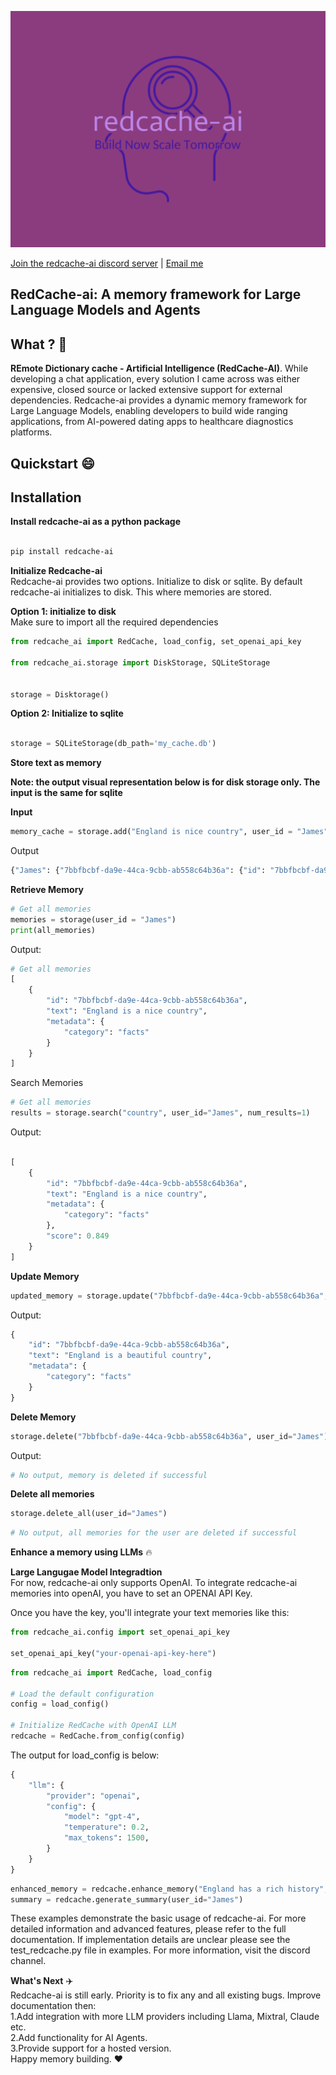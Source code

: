 ![Project Screenshot](./Images/redcache-ai.png)

[Join the redcache-ai discord server](https://discord.com/channels/1267256745613328487/1267256818439163934) | [Email me](mailto:elementkalunga3@gmail.com)


**RedCache-ai: A memory framework for Large Language Models and Agents**
---
**What ?** 🤖
---
**REmote Dictionary cache - Artificial Intelligence (RedCache-AI)**. While developing a chat application, every solution I came across was either expensive, closed source or lacked extensive support for external dependencies. Redcache-ai provides a dynamic memory framework for Large Language Models, enabling developers to build wide ranging applications, from AI-powered dating apps to healthcare diagnostics platforms. 
 

**Quickstart** 😄
---

**Installation** <br> 
---
**Install redcache-ai as a python package** 
```bash

pip install redcache-ai

```


**Initialize Redcache-ai** <br>
Redcache-ai provides two options. Initialize to disk or sqlite. By default redcache-ai initializes to disk. This where memories are stored. <br>

**Option 1: initialize to disk**<br>
Make sure to import all the required dependencies

```python
from redcache_ai import RedCache, load_config, set_openai_api_key

from redcache_ai.storage import DiskStorage, SQLiteStorage


storage = Disktorage()
```
**Option 2: Initialize to sqlite**
```python

storage = SQLiteStorage(db_path='my_cache.db')
```
**Store text as memory**<br>


**Note: the output visual representation below is for disk storage only. The input is the same for sqlite** 

**Input**
```python
memory_cache = storage.add("England is nice country", user_id = "James", metadata={"category": "facts"})
```
Output <br>


```python
{"James": {"7bbfbcbf-da9e-44ca-9cbb-ab558c64b36a": {"id": "7bbfbcbf-da9e-44ca-9cbb-ab558c64b36a", "text": "\"England is a nice country\"", "metadata": {"data": "\"England is a nice country\"", "category": "facts"}, "vector": [0.4472135954999579]}}}
```


**Retrieve Memory**
```python
# Get all memories
memories = storage(user_id = "James")
print(all_memories)

```

Output:
```python
# Get all memories
[
    {
        "id": "7bbfbcbf-da9e-44ca-9cbb-ab558c64b36a",
        "text": "England is a nice country",
        "metadata": {
            "category": "facts"
        }
    }
]


```

Search Memories
```python
# Get all memories
results = storage.search("country", user_id="James", num_results=1)
```
Output:

```python

[
    {
        "id": "7bbfbcbf-da9e-44ca-9cbb-ab558c64b36a",
        "text": "England is a nice country",
        "metadata": {
            "category": "facts"
        },
        "score": 0.849
    }
]
```

**Update Memory**
```Python
updated_memory = storage.update("7bbfbcbf-da9e-44ca-9cbb-ab558c64b36a", "England is a beautiful country", user_id="James") 
```
Output: 
```Python
{
    "id": "7bbfbcbf-da9e-44ca-9cbb-ab558c64b36a",
    "text": "England is a beautiful country",
    "metadata": {
        "category": "facts"
    }
}

```

**Delete Memory**
```python
storage.delete("7bbfbcbf-da9e-44ca-9cbb-ab558c64b36a", user_id="James")
```
Output:
```python
# No output, memory is deleted if successful

```



**Delete all memories**

```python
storage.delete_all(user_id="James")

```
```python
# No output, all memories for the user are deleted if successful 

```

**Enhance a memory using LLMs** 🔥 

**Large Langugae Model Integradtion**<br>
For now, redcache-ai only supports OpenAI. To integrate redcache-ai memories into openAI, you have to set an OPENAI API Key.

Once you have the key, you'll integrate your text memories like this:

```python
from redcache_ai.config import set_openai_api_key

set_openai_api_key("your-openai-api-key-here") 

``` 

```python
from redcache_ai import RedCache, load_config

# Load the default configuration
config = load_config()

# Initialize RedCache with OpenAI LLM
redcache = RedCache.from_config(config)
``` 
The output for load_config is below:
```python
{
    "llm": {
        "provider": "openai",
        "config": {
            "model": "gpt-4",
            "temperature": 0.2,
            "max_tokens": 1500,
        }
    }
}

```


```python
enhanced_memory = redcache.enhance_memory("England has a rich history", user_id="James", category="facts")
summary = redcache.generate_summary(user_id="James")

```
These examples demonstrate the basic usage of redcache-ai. For more detailed information and advanced features, please refer to the full documentation. If implementation details are unclear please see the test_redcache.py file in examples. For more information, visit the discord channel. <br>

**What's Next** ✈️<br>
Redcache-ai is still early. Priority is to fix any and all existing bugs. Improve documentation then: <br>
1.Add integration with more LLM providers including Llama, Mixtral, Claude etc. <br>
2.Add functionality for AI Agents. <br>
3.Provide support for a hosted version. <br>
Happy memory building. ❤️ 

















